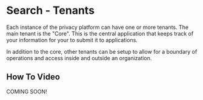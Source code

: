 # Search - Tenants

Each instance of the privacy platform can have one or more tenants.  The main tenant is the "Core".  This is the central application that keeps track of your information for your to submit it to applications.  

In addition to the core, other tenants can be setup to allow for a boundary of operations and access inside and outside an organization.

## How To Video

COMING SOON!